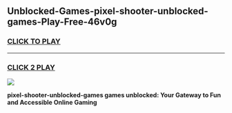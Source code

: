 
## Unblocked-Games-pixel-shooter-unblocked-games-Play-Free-46v0g
<h3>
<a href="https://premium76.site?title=pixel-shooter-unblocked-games&ref=09A">CLICK TO PLAY</a></h3>
<hr>

<h3>
<a href="https://premium76.site?title=pixel-shooter-unblocked-games&ref=09A">CLICK 2 PLAY</a>
  
</h3>

<a href="https://premium76.site?title=pixel-shooter-unblocked-games&ref=09A"><img src="https://clearcache.store/games.png"></a>


**pixel-shooter-unblocked-games games unblocked: Your Gateway to Fun and Accessible Online Gaming**

